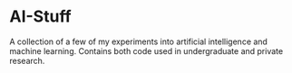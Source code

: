 # AI-Stuff
A collection of a few of my experiments into artificial intelligence and machine learning. Contains both code used in undergraduate and private research. 
